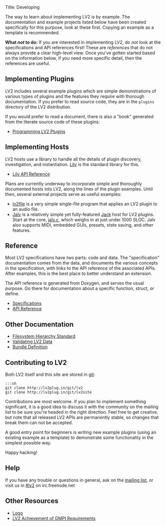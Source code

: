 Title: Developing

The way to learn about implementing LV2 is by example.  The documentation and
example projects listed below have been created specifically for this purpose,
look at these first.  Copying an example as a template is recommended.


**What *not* to do:** If you are interested in implementing LV2, do *not* look
at the specifications and API references first!  These are *references* that do
not always provide a clear high-level view.  Once you've gotten started based
on the information below, if you need more specific detail, then the references
are useful.


## Implementing Plugins

LV2 includes several example plugins which are simple demonstrations of various
types of plugins and the features they require with thorough documentation.  If
you prefer to read source code, they are in the `plugins` directory of the LV2
distribution.

If you would prefer to read a document, there is also a "book" generated from
the literate source code of these plugins:

* [Programming LV2 Plugins](http://lv2plug.in/book)


## Implementing Hosts

LV2 hosts use a library to handle all the details of plugin discovery,
investigation, and instantiation.  [Lilv](http://drobilla.net/software/lilv) is
the standard library for this.

* [Lilv API Reference](http://drobilla.net/docs/lilv/)

Plans are currently underway to incorporate simple and thoroughly documented hosts into LV2, along the lines of the plugin
examples.  Until then, several external projects serve as useful examples:

* [lv2file](https://github.com/jeremysalwen/lv2file) is a very simple
  single-file program that applies an LV2 plugin to an audio file.
* [Jalv](http://drobilla.net/software/jalv) is a relatively simple yet
  fully-featured [Jack](http://jackaudio.org) host for LV2 plugins.  Start at
  the core, [jalv.c](http://dev.drobilla.net/browser/trunk/jalv/src/jalv.c),
  which weighs in at just under 1000 SLOC.  Jalv also supports MIDI, embedded
  GUIs, presets, state saving, and other features.


## Reference

Most LV2 specifications have two parts: code and data.  The "specification"
documentation comes from the data, and documents the various concepts in the
specification, with links to the API reference of the associated APIs.  After
examples, this is the best place to better understand an extension.

The API reference is generated from Doxygen, and serves the usual purpose.  Go
there for documentation about a specific function, struct, or define.

* [Specifications](http://lv2plug.in/ns)
* [API Reference](http://lv2plug.in/doc/html)


## Other Documentation

* [Filesystem Hierarchy Standard](filesystem-hierarchy-standard.html)
* [Validating LV2 Data](validating-lv2-data.html)
* [Bundle Definition](bundle-definition.html)


## Contributing to LV2

Both LV2 itself and this site are stored in [git](http://lv2plug.in/git):

    :::sh
    git clone http://lv2plug.in/git/lv2
    git clone http://lv2plug.in/git/lv2site

Contributions are most welcome.  If you plan to implement something
significant, it is a good idea to discuss it with the community on the mailing
list to be sure you're headed in the right direction.  Feel free to get
creative, but note that all released LV2 APIs are permanently stable, so
changes that break them can not be accepted.

A good entry point for beginners is writing new example plugins (using an
existing example as a template) to demonstrate some functionality in the
simplest possible way.

Happy hacking!


## Help

If you have any trouble or questions in general, ask on the
[mailing list](http://lists.lv2plug.in/listinfo.cgi/devel-lv2plug.in), or visit
us in [#lv2](http://webchat.freenode.net/?channels=lv2) on irc.freenode.net


## Other Resources

* [Logo](http://lv2plug.in/logo)
* [LV2 Achievement of GMPI Requirements](http://lv2plug.in/gmpi.html)
